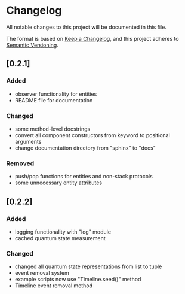 # Changelog

All notable changes to this project will be documented in this file.

The format is based on [Keep a Changelog](https://keepachangelog.com/en/1.0.0/),
and this project adheres to [Semantic Versioning](https://semver.org/spec/v2.0.0.html).

## [0.2.1]
### Added
- observer functionality for entities
- README file for documentation

### Changed
- some method-level docstrings
- convert all component constructors from keyword to positional arguments
- change documentation directory from "sphinx" to "docs"

### Removed
- push/pop functions for entities and non-stack protocols
- some unnecessary entity attributes

## [0.2.2]
### Added
- logging functionality with "log" module
- cached quantum state measurement

### Changed
- changed all quantum state representations from list to tuple
- event removal system
- example scripts now use "Timeline.seed()" method
- Timeline event removal method
